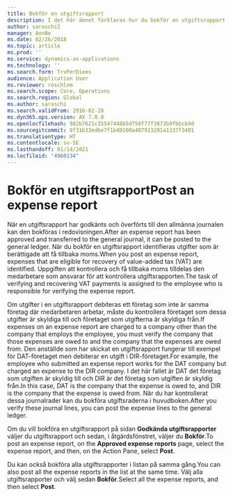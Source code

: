 ```yaml
---
title: Bokför en utgiftsrapport
description: I det här ämnet förklaras hur du bokför en utgiftsrapport i redovisningen.
author: saraschi2
manager: AnnBe
ms.date: 02/26/2018
ms.topic: article
ms.prod: ''
ms.service: dynamics-ax-applications
ms.technology: ''
ms.search.form: TrvPerDiems
audience: Application User
ms.reviewer: roschlom
ms.search.scope: Core, Operations
ms.search.region: Global
ms.author: saraschi
ms.search.validFrom: 2016-02-28
ms.dyn365.ops.version: AX 7.0.0
ms.openlocfilehash: 982b7621c35547448b5d756f77f3873b9fbbcb9d
ms.sourcegitcommit: 9f31b33ed6e7f1b49200a407913201a1337f3401
ms.translationtype: HT
ms.contentlocale: sv-SE
ms.lasthandoff: 01/14/2021
ms.locfileid: "4960134"
---
```

# <a name="post-an-expense-report"></a><span data-ttu-id="66030-103">Bokför en utgiftsrapport</span><span class="sxs-lookup"><span data-stu-id="66030-103">Post an expense report</span></span>

<span data-ttu-id="66030-104">När en utgiftsrapport har godkänts och överförts till den allmänna journalen kan den bokföras i redovisningen.</span><span class="sxs-lookup"><span data-stu-id="66030-104">After an expense report has been approved and transferred to the general journal, it can be posted to the general ledger.</span></span> <span data-ttu-id="66030-105">När du bokför en utgiftsrapport identifieras utgifter som är berättigade att få tillbaka moms.</span><span class="sxs-lookup"><span data-stu-id="66030-105">When you post an expense report, expenses that are eligible for recovery of value-added tax (VAT) are identified.</span></span> <span data-ttu-id="66030-106">Uppgiften att kontrollera och få tillbaka moms tilldelas den medarbetare som ansvarar för att kontrollera utgiftsrapporten.</span><span class="sxs-lookup"><span data-stu-id="66030-106">The task of verifying and recovering VAT payments is assigned to the employee who is responsible for verifying the expense report.</span></span>

<span data-ttu-id="66030-107">Om utgifter i en utgiftsrapport debiteras ett företag som inte är samma företag där medarbetaren arbetar, måste du kontrollera företaget som dessa utgifter är skyldiga till och företaget som utgifterna är skyldiga från.</span><span class="sxs-lookup"><span data-stu-id="66030-107">If expenses on an expense report are charged to a company other than the company that employs the employee, you must verify the company that those expenses are owed to and the company that the expenses are owed from.</span></span> <span data-ttu-id="66030-108">Den anställde som har skickat en utgiftsrapport fungerar till exempel för DAT-företaget men debiterar en utgift i DIR-företaget.</span><span class="sxs-lookup"><span data-stu-id="66030-108">For example, the employee who submitted an expense report works for the DAT company but charged an expense to the DIR company.</span></span> <span data-ttu-id="66030-109">I det här fallet är DAT det företag som utgiften är skyldig till och DIR är det företag som utgiften är skyldig från.</span><span class="sxs-lookup"><span data-stu-id="66030-109">In this case, DAT is the company that the expense is owed to, and DIR is the company that the expense is owed from.</span></span> <span data-ttu-id="66030-110">När du har kontrollerat dessa journalrader kan du bokföra utgiftsraderna i huvudboken.</span><span class="sxs-lookup"><span data-stu-id="66030-110">After you verify these journal lines, you can post the expense lines to the general ledger.</span></span>

<span data-ttu-id="66030-111">Om du vill bokföra en utgiftsrapport på sidan **Godkända utgiftsrapporter** väljer du utgiftsrapport och sedan, i åtgärdsfönstret, väljer du **Bokför**.</span><span class="sxs-lookup"><span data-stu-id="66030-111">To post an expense report, on the **Approved expense reports** page, select the expense report, and then, on the Action Pane, select **Post**.</span></span>

<span data-ttu-id="66030-112">Du kan också bokföra alla utgiftsrapporter i listan på samma gång.</span><span class="sxs-lookup"><span data-stu-id="66030-112">You can also post all the expense reports in the list at the same time.</span></span> <span data-ttu-id="66030-113">Välj alla utgiftsrapporter och välj sedan **Bokför**.</span><span class="sxs-lookup"><span data-stu-id="66030-113">Select all the expense reports, and then select **Post**.</span></span>
